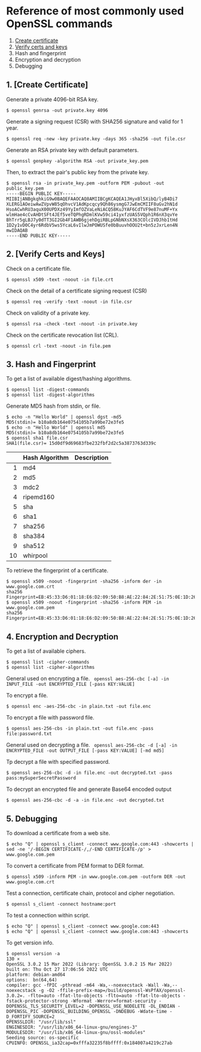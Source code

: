 # Reference of most commonly used OpenSSL commands
1. [Create certificate](#create-certificate)
2. [Verify certs and keys](#verify-certs-and-keys)
3. Hash and fingerprint
4. Encryption and decryption
5. Debugging

## 1. [Create Certificate]
Generate a private 4096-bit RSA key.
```console
$ openssl genrsa -out private.key 4096
```

Generate a signing request (CSR) with SHA256 signature and valid for 1 year.
```console
$ openssl req -new -key private.key -days 365 -sha256 -out file.csr
```

Generate an RSA private key with default parameters.
```console
$ openssl genpkey -algorithm RSA -out private_key.pem
```

Then, to extract the pair's public key from the private key.
```console
$ openssl rsa -in private_key.pem -outform PEM -pubout -out public_key.pem
-----BEGIN PUBLIC KEY-----
MIIBIjANBgkqhkiG9w0BAQEFAAOCAQ8AMIIBCgKCAQEA1JHyxBl5XibQ/lyB4Di7
XLERG1AOeiwAwZVpvW85qOhvcV1AdKpcqcy9Qh86ysmgG7JwEmCMIIF8uGv2hN1d
HsoACwhRU3aquX00UPDXz49YyImfOZVaLeNiACQ58KuJYAF6CdTVF9e87nuMF+Yx
wlmHae4cCvAHDtSFt4JEf5veTQPhgRDmlKVw59ci41yxfzUAS5VQph1R6nX3qvYe
BhTrr5gLBJ7y0dTT3GI2Gb4F1AWB6gjehDgiRBLpGNbNXsX363COlcIVDJhb1tHd
1D2y1vD0C4yr6RdbV5ws5YcaL6vIlwJmPOWUSfe0bBuuvhOOU2t+bn5zJxrLen4N
mwIDAQAB
-----END PUBLIC KEY-----
```

## 2. [Verify Certs and Keys]
Check on a certificate file.
```console
$ openssl x509 -text -noout -in file.crt
```

Check on the detail of a certificate signing request (CSR)
```console
$ openssl req -verify -text -noout -in file.csr
```

Check on validity of a private key.
```console
$ openssl rsa -check -text -noout -in private.key
```

Check on the certificate revocation list (CRL).
```console
$ openssl crl -text -noout -in file.pem
```

## 3. Hash and Fingerprint
To get a list of available digest/hashing algorithms.
```console
$ openssl list -digest-commands
$ openssl list -digest-algorithms
```

Generate MD5 hash from stdin, or file.
```console
$ echo -n "Hello World" | openssl dgst -md5
MD5(stdin)= b10a8db164e0754105b7a99be72e3fe5
$ echo -n "Hello World" | openssl md5
MD5(stdin)= b10a8db164e0754105b7a99be72e3fe5
$ openssl sha1 file.csr
SHA1(file.csr)= 15d0df9d69683fbe232fbf2d2c5a3873763d339c
```

|      | Hash Algorithm | Description      |
| ---: | :------- | :--------------- |
| 1    | md4  |  |
| 2    | md5    |  |
| 3    | mdc2    |  |
| 4    | ripemd160  |   |
| 5    | sha  |  |  
| 6    | sha1     |  |  
| 7    | sha256     |  |  
| 8    | sha384     |  |  
| 9    | sha512     |  |  
| 10   | whirpool     |  |  

To retrieve the fingerprint of a certificate.
```console
$ openssl x509 -noout -fingerprint -sha256 -inform der -in www.google.com.crt
sha256 Fingerprint=EB:45:33:D6:01:18:E6:D2:09:50:B8:AE:22:84:2E:51:75:0E:1D:26:3A:60:8B:B3:98:02:13:65:95:95:77:9C
$ openssl x509 -noout -fingerprint -sha256 -inform PEM -in www.google.com.pem
sha256 Fingerprint=EB:45:33:D6:01:18:E6:D2:09:50:B8:AE:22:84:2E:51:75:0E:1D:26:3A:60:8B:B3:98:02:13:65:95:95:77:9C
```

## 4. Encryption and Decryption
To get a list of available ciphers.
```console
$ openssl list -cipher-commands
$ openssl list -cipher-algorithms
```

General used on encrypting a file.
``` openssl aes-256-cbc [-a] -in INPUT_FILE -out ENCRYPTED_FILE [-pass KEY:VALUE]```

To encrypt a file.
```console
$ openssl enc -aes-256-cbc -in plain.txt -out file.enc
```

To encrypt a file with password file.
```console
$ openssl aes-256-cbs -in plain.txt -out file.enc -pass file:password.txt
```

General used on decrypting a file.
``` openssl aes-256-cbc -d [-a] -in ENCRYPTED_FILE -out OUTPUT_FILE [-pass KEY:VALUE] [-md md5]```

Tp decrypt a file with specified password.
```console
$ openssl aes-256-cbc -d -in file.enc -out decrypted.txt -pass pass:mySuperSecretPassword
```

To decrypt an encrypted file and generate Base64 encoded output
```console
$ openssl aes-256-cbc -d -a -in file.enc -out decrypted.txt 
```

## 5. Debugging
To download a certificate from a web site.
```console
$ echo "Q" | openssl s_client -connect www.google.com:443 -showcerts | sed -ne '/-BEGIN CERTIFICATE-/,/-END CERTIFICATE-/p' > www.google.com.pem
```

To convert a certificate from PEM format to DER format.
```console
$ openssl x509 -inform PEM -in www.google.com.pem -outform DER -out www.google.com.crt
```

Test a connection, certificate chain, protocol and cipher negotiation.
```console
$ openssl s_client -connect hostname:port
```

To test a connection within script.
```console
$ echo "Q" | openssl s_client -connect www.google.com:443
$ echo "Q" | openssl s_client -connect www.google.com:443 -showcerts
```

To get version info.
```console
$ openssl version -a                                                                                                                                 130 ⨯
OpenSSL 3.0.2 15 Mar 2022 (Library: OpenSSL 3.0.2 15 Mar 2022)
built on: Thu Oct 27 17:06:56 2022 UTC
platform: debian-amd64
options:  bn(64,64)
compiler: gcc -fPIC -pthread -m64 -Wa,--noexecstack -Wall -Wa,--noexecstack -g -O2 -ffile-prefix-map=/build/openssl-WsPfAX/openssl-3.0.2=. -flto=auto -ffat-lto-objects -flto=auto -ffat-lto-objects -fstack-protector-strong -Wformat -Werror=format-security -DOPENSSL_TLS_SECURITY_LEVEL=2 -DOPENSSL_USE_NODELETE -DL_ENDIAN -DOPENSSL_PIC -DOPENSSL_BUILDING_OPENSSL -DNDEBUG -Wdate-time -D_FORTIFY_SOURCE=2
OPENSSLDIR: "/usr/lib/ssl"
ENGINESDIR: "/usr/lib/x86_64-linux-gnu/engines-3"
MODULESDIR: "/usr/lib/x86_64-linux-gnu/ossl-modules"
Seeding source: os-specific
CPUINFO: OPENSSL_ia32cap=0xfffa32235f8bffff:0x184007a4219c27ab
```

